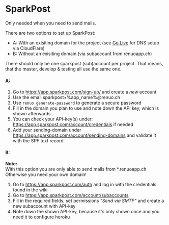 # SparkPost

Only needed when you need to send mails.

There are two options to set up SparkPost:
* A: With an exisiting domain for the project (see [Go Live](go_live.md) for DNS setup via CloudFlare)
* B: Without an exisiting domain (via subaccount from renuoapp.ch)

There should only be one sparkpost (sub)account per project. That means, that the master, develop & testing all use the same one.

#### A:

1. Go to https://app.sparkpost.com/sign-up/ and create a *new* account
2. Use the email sparkpost+%app_name%@renuo.ch
3. Use ```renuo generate-password``` to generate a secure password
4. Fill in the domain you plan to use and note down the API key, which is shown afterwards.
4. You can check your API-key(s) under: https://app.sparkpost.com/account/credentials if needed
5. Add your sending-domain under https://app.sparkpost.com/account/sending-domains and validate it with the SPF text record.


#### B:

**Note:**  
With this option you are only able to send mails from *.renuoapp.ch  
Otherwise you need your own domain!

1. Go to https://app.sparkpost.com/auth and log in with the credentials found in the wiki
2. Go to https://app.sparkpost.com/account/subaccounts
3. Fill in the required fields, set permissions *"Send via SMTP"* and create a new subaccount with API-key
4. Note down the shown API-key, because it's only shown once and you need it to configure heroku
